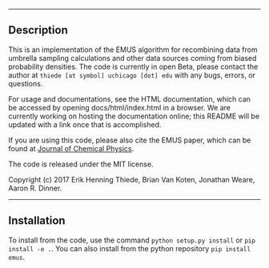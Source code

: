 -----------
Description
-----------

This is an implementation of the EMUS algorithm for recombining data 
from umbrella sampling calculations and other data sources coming from
biased probability densities.  The code is currently in open Beta,
please contact the author at `thiede [at symbol] uchicago [dot] edu` with 
any bugs, errors, or questions.

For usage and documentations, see the HTML documentation, which can be 
accessed by opening docs/html/index.html in a browser.
We are currently working on hosting the documentation online; this README
will be updated with a link once that is accomplished.

If you are using this code, please also cite the EMUS paper, which can be
found at [Journal of Chemical
Physics](http://aip.scitation.org/doi/abs/10.1063/1.4960649?journalCode=jcp).

The code is released under the MIT license.  

Copyright (c) 2017 Erik Henning Thiede, Brian Van Koten, Jonathan Weare, Aaron R. Dinner.

------------
Installation
------------

To install from the code, use the command `python setup.py install` or `pip install -e .`.  You can also install from the python repository `pip install emus`.


